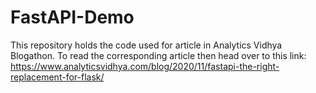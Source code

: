 # FastAPI-Demo

This repository holds the code used for article in Analytics Vidhya Blogathon. To read the corresponding article then head over to this link:
https://www.analyticsvidhya.com/blog/2020/11/fastapi-the-right-replacement-for-flask/
